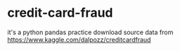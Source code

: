 # credit-card-fraud
it's a python pandas practice
download source data from https://www.kaggle.com/dalpozz/creditcardfraud
